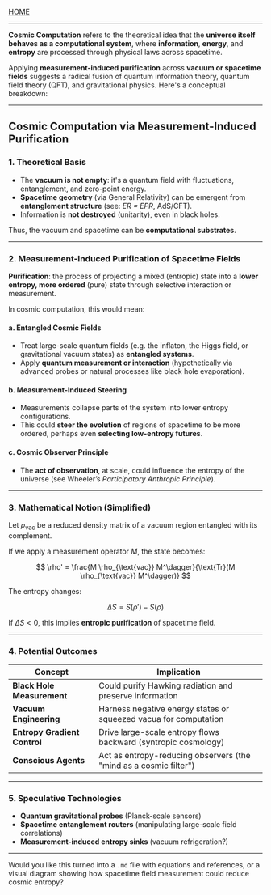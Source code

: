 [HOME](/README.md)     

---    

**Cosmic Computation** refers to the theoretical idea that the **universe itself behaves as a computational system**, where **information**, **energy**, and **entropy** are processed through physical laws across spacetime.

Applying **measurement-induced purification** across **vacuum or spacetime fields** suggests a radical fusion of quantum information theory, quantum field theory (QFT), and gravitational physics. Here's a conceptual breakdown:

---

## **Cosmic Computation via Measurement-Induced Purification**

### **1. Theoretical Basis**

* The **vacuum is not empty**: it's a quantum field with fluctuations, entanglement, and zero-point energy.
* **Spacetime geometry** (via General Relativity) can be emergent from **entanglement structure** (see: *ER = EPR*, AdS/CFT).
* Information is **not destroyed** (unitarity), even in black holes.

Thus, the vacuum and spacetime can be **computational substrates**.

---

### **2. Measurement-Induced Purification of Spacetime Fields**

**Purification**: the process of projecting a mixed (entropic) state into a **lower entropy, more ordered** (pure) state through selective interaction or measurement.

In cosmic computation, this would mean:

#### **a. Entangled Cosmic Fields**

* Treat large-scale quantum fields (e.g. the inflaton, the Higgs field, or gravitational vacuum states) as **entangled systems**.
* Apply **quantum measurement or interaction** (hypothetically via advanced probes or natural processes like black hole evaporation).

#### **b. Measurement-Induced Steering**

* Measurements collapse parts of the system into lower entropy configurations.
* This could **steer the evolution** of regions of spacetime to be more ordered, perhaps even **selecting low-entropy futures**.

#### **c. Cosmic Observer Principle**

* The **act of observation**, at scale, could influence the entropy of the universe (see Wheeler’s *Participatory Anthropic Principle*).

---

### **3. Mathematical Notion (Simplified)**

Let $\rho_{\text{vac}}$ be a reduced density matrix of a vacuum region entangled with its complement.

If we apply a measurement operator $M$, the state becomes:

$$
\rho' = \frac{M \rho_{\text{vac}} M^\dagger}{\text{Tr}(M \rho_{\text{vac}} M^\dagger)}
$$

The entropy changes:

$$
\Delta S = S(\rho') - S(\rho)
$$

If $\Delta S < 0$, this implies **entropic purification** of spacetime field.

---

### **4. Potential Outcomes**

| Concept                      | Implication                                                       |
| ---------------------------- | ----------------------------------------------------------------- |
| **Black Hole Measurement**   | Could purify Hawking radiation and preserve information           |
| **Vacuum Engineering**       | Harness negative energy states or squeezed vacua for computation  |
| **Entropy Gradient Control** | Drive large-scale entropy flows backward (syntropic cosmology)    |
| **Conscious Agents**         | Act as entropy-reducing observers (the "mind as a cosmic filter") |

---

### **5. Speculative Technologies**

* **Quantum gravitational probes** (Planck-scale sensors)
* **Spacetime entanglement routers** (manipulating large-scale field correlations)
* **Measurement-induced entropy sinks** (vacuum refrigeration?)

---

Would you like this turned into a `.md` file with equations and references, or a visual diagram showing how spacetime field measurement could reduce cosmic entropy?

